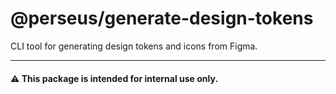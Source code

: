 # @perseus/generate-design-tokens

CLI tool for generating design tokens and icons from Figma.

---

#### ⚠️ This package is intended for internal use only.
